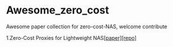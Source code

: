 # Awesome_zero_cost

Awesome paper collection for zero-cost-NAS, welcome contribute

1.Zero-Cost Proxies for Lightweight NAS[[paper]](https://openreview.net/forum?id=0cmMMy8J5q)[[repo]](https://github.com/SamsungLabs/zero-cost-nas)
